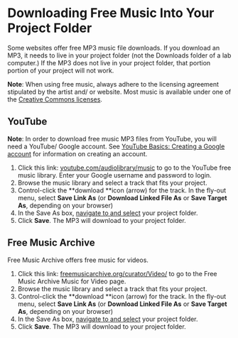 # Downloading Free Music Into Your Project Folder

Some websites offer free MP3 music file downloads. If you download an MP3, it needs to live in your project folder \(not the Downloads folder of a lab computer.\) If the MP3 does not live in your project folder, that portion portion of your project will not work.

**Note**: When using free music, always adhere to the licensing agreement stipulated by the artist and/ or website. Most music is available under one of the [Creative Commons licenses](https://creativecommons.org/licenses/).

## YouTube

**Note**: In order to download free music MP3 files from YouTube, you will need a YouTube/ Google account. See [YouTube Basics: Creating a Google account](https://jjloomis.gitbooks.io/youtube-account-basics/content/creating-a-google-account.html) for information on creating an account.

1. Click this link: [youtube.com/audiolibrary/music](https://www.youtube.com/audiolibrary/music) to go to the YouTube free music library. Enter your Google username and password to login.
2. Browse the music library and select a track that fits your project.
3. Control-click the **download **icon \(arrow\) for the track. In the fly-out menu, select **Save Link As** \(or **Download Linked File As** or **Save Target As**, depending on your browser\)
4. In the Save As box, [navigate to and select](https://jjloomis.gitbooks.io/file-and-folder-management/content/navigating-folder-tree.html) your project folder.  
5. Click **Save**. The MP3 will download to your project folder. 

## Free Music Archive

Free Music Archive offers free music for videos.

1. Click this link: [freemusicarchive.org/curator/Video/](http://freemusicarchive.org/curator/Video/) to go to the Free Music Archive Music for Video page.
2. Browse the music library and select a track that fits your project.
3. Control-click the **download **icon \(arrow\) for the track. In the fly-out menu, select **Save Link As** \(or **Download Linked File As** or **Save Target As**, depending on your browser\)
4. In the Save As box, [navigate to and select](https://jjloomis.gitbooks.io/file-and-folder-management/content/navigating-folder-tree.html) your project folder.  
5. Click **Save**. The MP3 will download to your project folder. 



